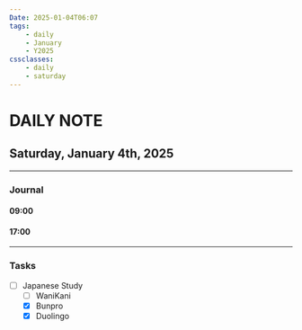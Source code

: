 ```yaml
---
Date: 2025-01-04T06:07
tags:
    - daily
    - January
    - Y2025
cssclasses:
    - daily
    - saturday
---
```

# DAILY NOTE
## Saturday, January 4th, 2025
***
### Journal

#### 09:00

#### 17:00

***
### Tasks
- [ ] Japanese Study
    - [ ] WaniKani
    - [x] Bunpro
    - [x] Duolingo
